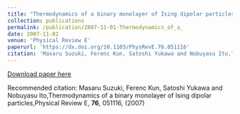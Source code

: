 ```yaml
---
title: "Thermodynamics of a binary monolayer of Ising dipolar particles"
collection: publications
permalink: /publication/2007-11-01-Thermodynamics_of_a_
date: 2007-11-01
venue: 'Physical Review E'
paperurl: 'https://dx.doi.org/10.1103/PhysRevE.76.051116'
citation: 'Masaru Suzuki, Ferenc Kun, Satoshi Yukawa and Nobuyasu Ito,Thermodynamics of a binary monolayer of Ising dipolar particles,Physical Review E, <b>76</b>, 051116, (2007)'
---
```


<a href='https://dx.doi.org/10.1103/PhysRevE.76.051116'>Download paper here</a>

Recommended citation: Masaru Suzuki, Ferenc Kun, Satoshi Yukawa and Nobuyasu Ito,Thermodynamics of a binary monolayer of Ising dipolar particles,Physical Review E, <b>76</b>, 051116, (2007)